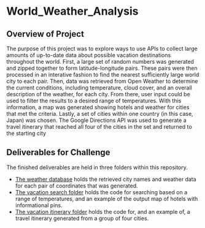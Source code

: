 # World_Weather_Analysis
## Overview of Project
The purpose of this project was to explore ways to use APIs to collect large amounts of up-to-date data about possible vacation destinations throughout the world.
First, a large set of random numbers was generated and zipped together to form latitude-longitude pairs. These pairs were then processed in an interative fashion to find the nearest sufficiently large world city to each pair.
Then, data was retrieved from Open Weather to determine the current conditions, including temperature, cloud cover, and an overall description of the weather, for each city.
From there, user input could be used to filter the results to a desired range of temperatures. With this information, a map was generated showing hotels and weather for cities that met the criteria.
Lastly, a set of cities within one country (in this case, Japan) was chosen. The Google Directions API was used to generate a travel itinerary that reached all four of the cities in the set and returned to the starting city


## Deliverables for Challenge
The finished deliverables are held in three folders within this repository.
- [The weather database](Weather_database) holds the retrieved city names and weather data for each pair of coordinates that was generated.
- [The vacation search folder](Vacation_search) holds the code for searching based on a range of temperatures, and an example of the output map of hotels with informational pins.
- [The vacation itinerary folder](Vacation_Itinerary) holds the code for, and an example of, a travel itinerary generated from a group of four cities.
